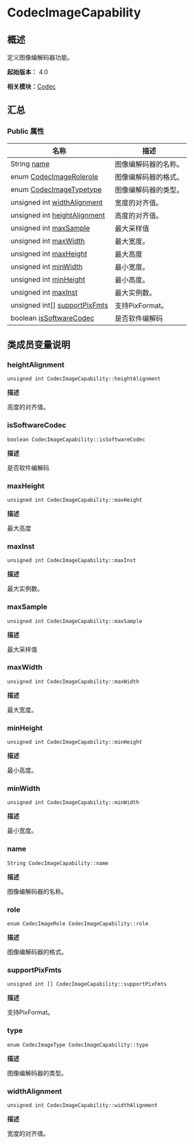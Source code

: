 # CodecImageCapability


## 概述

定义图像编解码器功能。

**起始版本：** 4.0

**相关模块：**[Codec](_codec_v10.md)


## 汇总


### Public 属性

| 名称 | 描述 | 
| -------- | -------- |
| String [name](#name) | 图像编解码器的名称。 | 
| enum [CodecImageRole](_codec_v10.md#codecimagerole)[role](#role) | 图像编解码器的格式。 | 
| enum [CodecImageType](_codec_v10.md#codecimagetype)[type](#type) | 图像编解码器的类型。 | 
| unsigned int [widthAlignment](#widthalignment) | 宽度的对齐值。 | 
| unsigned int [heightAlignment](#heightalignment) | 高度的对齐值。 | 
| unsigned int [maxSample](#maxsample) | 最大采样值 | 
| unsigned int [maxWidth](#maxwidth) | 最大宽度。 | 
| unsigned int [maxHeight](#maxheight) | 最大高度 | 
| unsigned int [minWidth](#minwidth) | 最小宽度。 | 
| unsigned int [minHeight](#minheight) | 最小高度。 | 
| unsigned int [maxInst](#maxinst) | 最大实例数。 | 
| unsigned int[] [supportPixFmts](#supportpixfmts) | 支持PixFormat。 | 
| boolean [isSoftwareCodec](#issoftwarecodec) | 是否软件编解码 | 


## 类成员变量说明


### heightAlignment

```
unsigned int CodecImageCapability::heightAlignment
```

**描述**


高度的对齐值。


### isSoftwareCodec

```
boolean CodecImageCapability::isSoftwareCodec
```

**描述**


是否软件编解码


### maxHeight

```
unsigned int CodecImageCapability::maxHeight
```

**描述**


最大高度


### maxInst

```
unsigned int CodecImageCapability::maxInst
```

**描述**


最大实例数。


### maxSample

```
unsigned int CodecImageCapability::maxSample
```

**描述**


最大采样值


### maxWidth

```
unsigned int CodecImageCapability::maxWidth
```

**描述**


最大宽度。


### minHeight

```
unsigned int CodecImageCapability::minHeight
```

**描述**


最小高度。


### minWidth

```
unsigned int CodecImageCapability::minWidth
```

**描述**


最小宽度。


### name

```
String CodecImageCapability::name
```

**描述**


图像编解码器的名称。


### role

```
enum CodecImageRole CodecImageCapability::role
```

**描述**


图像编解码器的格式。


### supportPixFmts

```
unsigned int [] CodecImageCapability::supportPixFmts
```

**描述**


支持PixFormat。


### type

```
enum CodecImageType CodecImageCapability::type
```

**描述**


图像编解码器的类型。


### widthAlignment

```
unsigned int CodecImageCapability::widthAlignment
```

**描述**


宽度的对齐值。
